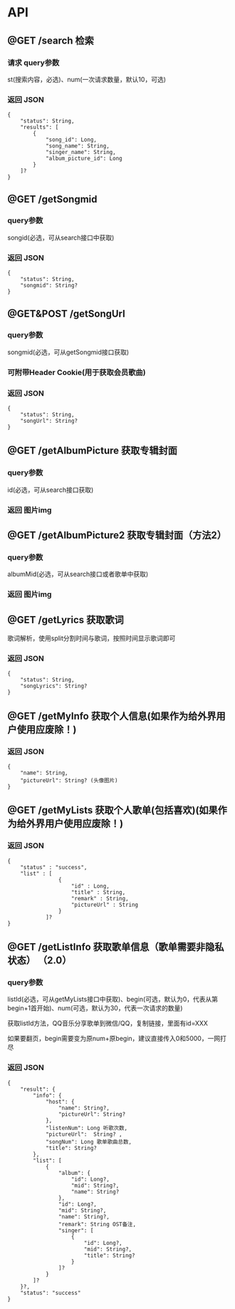 # API

## @GET /search 检索
### 请求 query参数
st(搜索内容，必选)、num(一次请求数量，默认10，可选)
### 返回 JSON
    { 
        "status": String,
        "results": [
            {
                "song_id": Long,
                "song_name": String,
                "singer_name": String,
                "album_picture_id": Long
            }
        ]?
    }

## @GET /getSongmid 
### query参数
songid(必选，可从search接口中获取)
### 返回 JSON
    { 
        "status": String,
        "songmid": String?
    }

## @GET&POST /getSongUrl
### query参数
songmid(必选，可从getSongmid接口获取)
### 可附带Header Cookie(用于获取会员歌曲)
### 返回 JSON 
    { 
        "status": String,
        "songUrl": String?
    }

## @GET /getAlbumPicture 获取专辑封面
### query参数
id(必选，可从search接口获取)
### 返回 图片img

## @GET /getAlbumPicture2 获取专辑封面（方法2）
### query参数
albumMid(必选，可从search接口或者歌单中获取)
### 返回 图片img

## @GET /getLyrics 获取歌词
歌词解析，使用split分割时间与歌词，按照时间显示歌词即可
### 返回 JSON 
    { 
        "status": String,
        "songLyrics": String?
    }

## @GET /getMyInfo 获取个人信息(如果作为给外界用户使用应废除！)
### 返回 JSON 
    { 
        "name": String,
        "pictureUrl": String? (头像图片)
    }

## @GET /getMyLists 获取个人歌单(包括喜欢)(如果作为给外界用户使用应废除！)
### 返回 JSON 
    {
        "status" : "success",
        "list" : [ 
                    {
                        "id" : Long,
                        "title" : String,
                        "remark" : String,
                        "pictureUrl" : String
                    }
                ]?
    }

## @GET /getListInfo 获取歌单信息（歌单需要非隐私状态） （2.0）
### query参数
listId(必选，可从getMyLists接口中获取)、begin(可选，默认为0，代表从第begin+1首开始)、num(可选，默认为30，代表一次请求的数量)

获取listId方法，QQ音乐分享歌单到微信/QQ，复制链接，里面有id=XXX

如果要翻页，begin需要变为原num+原begin，建议直接传入0和5000，一网打尽
### 返回 JSON 
    {
        "result": {
            "info": {
                "host": {
                    "name": String?,
                    "pictureUrl": String?
                },
                "listenNum": Long 听歌次数,
                "pictureUrl":  String? ,
                "songNum": Long 歌单歌曲总数,
                "title": String?
            },
            "list": [
                {
                    "album": {
                        "id": Long?,
                        "mid": String?,
                        "name": String?
                    },
                    "id": Long?,
                    "mid": String?,
                    "name": String?,
                    "remark": String OST备注,
                    "singer": [
                        {
                            "id": Long?,
                            "mid": String?,
                            "title": String?
                        }
                    ]?
                }
            ]?
        }?,
        "status": "success"
    }
    